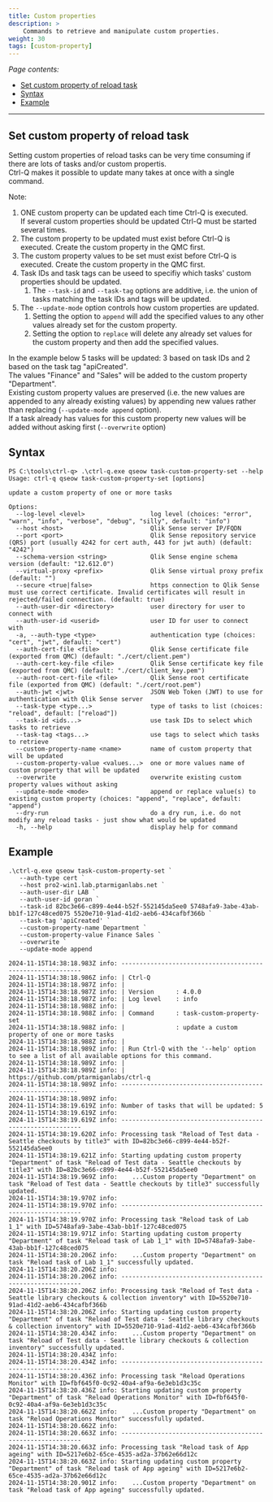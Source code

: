 ```yaml
---
title: Custom properties
description: >
    Commands to retrieve and manipulate custom properties.
weight: 30
tags: [custom-property]
---
```


<!-- {{% pageinfo %}} 
This is a placeholder page that shows you how to use this template site.
{{% /pageinfo %}} -->

*Page contents:*

- [Set custom property of reload task](#set-custom-property-of-reload-task)
- [Syntax](#syntax)
- [Example](#example)

---

## Set custom property of reload task

Setting custom properties of reload tasks can be very time consuming if there are lots of tasks and/or custom propertis.  
Ctrl-Q makes it possible to update many takes at once with a single command.

Note:

1. ONE custom property can be updated each time Ctrl-Q is executed.  
   If several custom properties should be updated Ctrl-Q must be started several times.
2. The custom property to be updated must exist before Ctrl-Q is executed. Create the custom property in the QMC first.
3. The custom property values to be set must exist before Ctrl-Q is executed. Create the custom property in the QMC first.
4. Task IDs and task tags can be useed to specifiy which tasks' custom properties should be updated.
   1. The `--task-id` and `--task-tag` options are additive, i.e. the union of tasks matching the task IDs and tags will be updated.
5. The `--update-mode` option controls how custom properties are updated.
   1. Setting the option to `append` will add the specified values to any other values already set for the custom property.
   2. Setting the option to `replace` will delete any already set values for the custom property and then add the specified values.

In the example below 5 tasks will be updated: 3 based on task IDs and 2 based on the task tag "apiCreated".  
The values "Finance" and "Sales" will be added to the custom property "Department".  
Existing custom property values are preserved (i.e. the new values are appended to any already existing values) by appending new values rather than replacing (`--update-mode append` option).  
If a task already has values for this custom property new values will be added without asking first (`--overwrite` option)

## Syntax

```text
PS C:\tools\ctrl-q> .\ctrl-q.exe qseow task-custom-property-set --help
Usage: ctrl-q qseow task-custom-property-set [options]

update a custom property of one or more tasks

Options:
  --log-level <level>                  log level (choices: "error", "warn", "info", "verbose", "debug", "silly", default: "info")
  --host <host>                        Qlik Sense server IP/FQDN
  --port <port>                        Qlik Sense repository service (QRS) port (usually 4242 for cert auth, 443 for jwt auth) (default: "4242")
  --schema-version <string>            Qlik Sense engine schema version (default: "12.612.0")
  --virtual-proxy <prefix>             Qlik Sense virtual proxy prefix (default: "")
  --secure <true|false>                https connection to Qlik Sense must use correct certificate. Invalid certificates will result in rejected/failed connection. (default: true)
  --auth-user-dir <directory>          user directory for user to connect with
  --auth-user-id <userid>              user ID for user to connect with
  -a, --auth-type <type>               authentication type (choices: "cert", "jwt", default: "cert")
  --auth-cert-file <file>              Qlik Sense certificate file (exported from QMC) (default: "./cert/client.pem")
  --auth-cert-key-file <file>          Qlik Sense certificate key file (exported from QMC) (default: "./cert/client_key.pem")
  --auth-root-cert-file <file>         Qlik Sense root certificate file (exported from QMC) (default: "./cert/root.pem")
  --auth-jwt <jwt>                     JSON Web Token (JWT) to use for authentication with Qlik Sense server
  --task-type <type...>                type of tasks to list (choices: "reload", default: ["reload"])
  --task-id <ids...>                   use task IDs to select which tasks to retrieve
  --task-tag <tags...>                 use tags to select which tasks to retrieve
  --custom-property-name <name>        name of custom property that will be updated
  --custom-property-value <values...>  one or more values name of custom property that will be updated
  --overwrite                          overwrite existing custom property values without asking
  --update-mode <mode>                 append or replace value(s) to existing custom property (choices: "append", "replace", default: "append")
  --dry-run                            do a dry run, i.e. do not modify any reload tasks - just show what would be updated
  -h, --help                           display help for command
```

## Example

```text
.\ctrl-q.exe qseow task-custom-property-set `
   --auth-type cert `
   --host pro2-win1.lab.ptarmiganlabs.net `
   --auth-user-dir LAB `
   --auth-user-id goran `
   --task-id 82bc3e66-c899-4e44-b52f-552145da5ee0 5748afa9-3abe-43ab-bb1f-127c48ced075 5520e710-91ad-41d2-aeb6-434cafbf366b `
   --task-tag 'apiCreated' `
   --custom-property-name Department `
   --custom-property-value Finance Sales `
   --overwrite `
   --update-mode append
```

```text
2024-11-15T14:38:18.983Z info: -----------------------------------------------------------
2024-11-15T14:38:18.986Z info: | Ctrl-Q
2024-11-15T14:38:18.987Z info: |
2024-11-15T14:38:18.987Z info: | Version      : 4.0.0
2024-11-15T14:38:18.987Z info: | Log level    : info
2024-11-15T14:38:18.988Z info: |
2024-11-15T14:38:18.988Z info: | Command      : task-custom-property-set
2024-11-15T14:38:18.988Z info: |              : update a custom property of one or more tasks
2024-11-15T14:38:18.988Z info: |
2024-11-15T14:38:18.989Z info: | Run Ctrl-Q with the '--help' option to see a list of all available options for this command.
2024-11-15T14:38:18.989Z info: |
2024-11-15T14:38:18.989Z info: | https://github.com/ptarmiganlabs/ctrl-q
2024-11-15T14:38:18.989Z info: ----------------------------------------------------------
2024-11-15T14:38:18.989Z info:
2024-11-15T14:38:19.619Z info: Number of tasks that will be updated: 5
2024-11-15T14:38:19.619Z info:
2024-11-15T14:38:19.619Z info: -----------------------------------------------------------
2024-11-15T14:38:19.620Z info: Processing task "Reload of Test data - Seattle checkouts by title3" with ID=82bc3e66-c899-4e44-b52f-552145da5ee0
2024-11-15T14:38:19.621Z info: Starting updating custom property "Department" of task "Reload of Test data - Seattle checkouts by title3" with ID=82bc3e66-c899-4e44-b52f-552145da5ee0
2024-11-15T14:38:19.969Z info:    ...Custom property "Department" on task "Reload of Test data - Seattle checkouts by title3" successfully updated.
2024-11-15T14:38:19.970Z info:
2024-11-15T14:38:19.970Z info: -----------------------------------------------------------
2024-11-15T14:38:19.970Z info: Processing task "Reload task of Lab 1_1" with ID=5748afa9-3abe-43ab-bb1f-127c48ced075
2024-11-15T14:38:19.971Z info: Starting updating custom property "Department" of task "Reload task of Lab 1_1" with ID=5748afa9-3abe-43ab-bb1f-127c48ced075
2024-11-15T14:38:20.206Z info:    ...Custom property "Department" on task "Reload task of Lab 1_1" successfully updated.
2024-11-15T14:38:20.206Z info:
2024-11-15T14:38:20.206Z info: -----------------------------------------------------------
2024-11-15T14:38:20.206Z info: Processing task "Reload of Test data - Seattle library checkouts & collection inventory" with ID=5520e710-91ad-41d2-aeb6-434cafbf366b
2024-11-15T14:38:20.206Z info: Starting updating custom property "Department" of task "Reload of Test data - Seattle library checkouts & collection inventory" with ID=5520e710-91ad-41d2-aeb6-434cafbf366b
2024-11-15T14:38:20.434Z info:    ...Custom property "Department" on task "Reload of Test data - Seattle library checkouts & collection inventory" successfully updated.
2024-11-15T14:38:20.434Z info:
2024-11-15T14:38:20.434Z info: -----------------------------------------------------------
2024-11-15T14:38:20.436Z info: Processing task "Reload Operations Monitor" with ID=fbf645f0-0c92-40a4-af9a-6e3eb1d3c35c
2024-11-15T14:38:20.436Z info: Starting updating custom property "Department" of task "Reload Operations Monitor" with ID=fbf645f0-0c92-40a4-af9a-6e3eb1d3c35c
2024-11-15T14:38:20.662Z info:    ...Custom property "Department" on task "Reload Operations Monitor" successfully updated.
2024-11-15T14:38:20.662Z info:
2024-11-15T14:38:20.663Z info: -----------------------------------------------------------
2024-11-15T14:38:20.663Z info: Processing task "Reload task of App ageing" with ID=5217e6b2-65ce-4535-ad2a-37b62e66d12c
2024-11-15T14:38:20.663Z info: Starting updating custom property "Department" of task "Reload task of App ageing" with ID=5217e6b2-65ce-4535-ad2a-37b62e66d12c
2024-11-15T14:38:20.901Z info:    ...Custom property "Department" on task "Reload task of App ageing" successfully updated.
```
